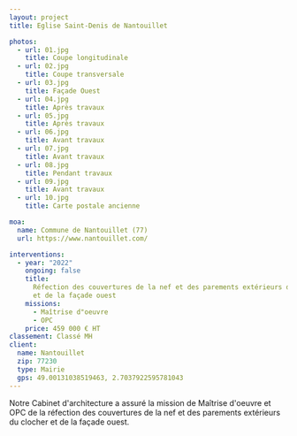 ```yaml
---
layout: project
title: Eglise Saint-Denis de Nantouillet

photos:
  - url: 01.jpg
    title: Coupe longitudinale
  - url: 02.jpg
    title: Coupe transversale
  - url: 03.jpg
    title: Façade Ouest
  - url: 04.jpg
    title: Après travaux
  - url: 05.jpg
    title: Après travaux
  - url: 06.jpg
    title: Avant travaux
  - url: 07.jpg
    title: Avant travaux
  - url: 08.jpg
    title: Pendant travaux
  - url: 09.jpg
    title: Avant travaux
  - url: 10.jpg
    title: Carte postale ancienne

moa:
  name: Commune de Nantouillet (77)
  url: https://www.nantouillet.com/

interventions:
  - year: "2022"
    ongoing: false
    title:
      Réfection des couvertures de la nef et des parements extérieurs du clocher
      et de la façade ouest
    missions:
      - Maîtrise d"oeuvre
      - OPC
    price: 459 000 € HT
classement: Classé MH
client:
  name: Nantouillet
  zip: 77230
  type: Mairie
  gps: 49.00131038519463, 2.7037922595781043
---
```


Notre Cabinet d'architecture a assuré la mission de Maîtrise d'oeuvre et OPC de
la réfection des couvertures de la nef et des parements extérieurs du clocher et
de la façade ouest.
